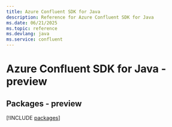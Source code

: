 ```yaml
---
title: Azure Confluent SDK for Java
description: Reference for Azure Confluent SDK for Java
ms.date: 06/21/2025
ms.topic: reference
ms.devlang: java
ms.service: confluent
---
```

# Azure Confluent SDK for Java - preview
## Packages - preview
[!INCLUDE [packages](confluent-index.md)]